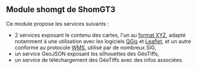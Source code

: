 ## Module shomgt de ShomGT3

Ce module propose les services suivants :

  - 2 services exposant le contenu des cartes, l'un au [format XYZ](https://en.wikipedia.org/wiki/Tiled_web_map),
    adapté notamment à une utilisation avec les logiciels [QGis](https://www.qgis.org/) et [Leaflet](https://leafletjs.com/),
    et un autre conforme au protocole [WMS](https://www.ogc.org/standards/wms), utilisé par de nombreux SIG,
  - un service GeoJSON exposant les silhouettes des GéoTiffs,
  - un service de téléchargement des GéoTiffs avec des infos associées.


